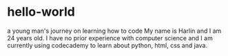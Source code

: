 # hello-world
a young man's journey on learning how to code
My name is Harlin and I am 24 years old. I have no prior experience with computer science and I am currently using codecademy to learn about python, html, css and java.

